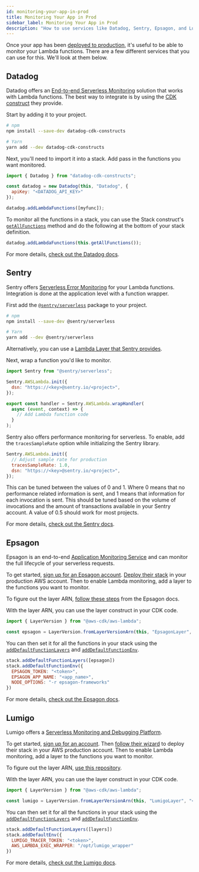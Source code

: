 ```yaml
---
id: monitoring-your-app-in-prod
title: Monitoring Your App in Prod
sidebar_label: Monitoring Your App in Prod
description: "How to use services like Datadog, Sentry, Epsagon, and Lumigo to monitor the Lambda functions in your SST app in production."
---
```


Once your app has been [deployed to production](deploying-your-app.md), it's useful to be able to monitor your Lambda functions. There are a few different services that you can use for this. We'll look at them below.

## Datadog

Datadog offers an [End-to-end Serverless Monitoring](https://www.datadoghq.com/product/serverless-monitoring/) solution that works with Lambda functions. The best way to integrate is by using the [CDK construct](https://github.com/DataDog/datadog-cdk-constructs) they provide.

Start by adding it to your project.

```bash
# npm
npm install --save-dev datadog-cdk-constructs

# Yarn
yarn add --dev datadog-cdk-constructs
```

Next, you'll need to import it into a stack. Add pass in the functions you want monitored.

```js
import { Datadog } from "datadog-cdk-constructs";

const datadog = new Datadog(this, "Datadog", {
  apiKey: "<DATADOG_API_KEY>"
});

datadog.addLambdaFunctions([myfunc]);
```

To monitor all the functions in a stack, you can use the Stack construct's [`getAllFunctions`](constructs/Stack.md#getallfunctions) method and do the following at the bottom of your stack definition.

```js
datadog.addLambdaFunctions(this.getAllFunctions());
```

For more details, [check out the Datadog docs](https://docs.datadoghq.com/serverless/installation/nodejs/?tab=awscdk).

## Sentry

Sentry offers [Serverless Error Monitoring](https://sentry.io/for/serverless/) for your Lambda functions. Integration is done at the application level with a function wrapper.

First add the [`@sentry/serverless`](https://www.npmjs.com/package/@sentry/serverless) package to your project.

```bash
# npm
npm install --save-dev @sentry/serverless

# Yarn
yarn add --dev @sentry/serverless
```

Alternatively, you can use a [Lambda Layer that Sentry provides](https://docs.sentry.io/platforms/node/guides/aws-lambda/layer/).

Next, wrap a function you'd like to monitor.

```js
import Sentry from "@sentry/serverless";

Sentry.AWSLambda.init({
  dsn: "https://<key>@sentry.io/<project>",
});

export const handler = Sentry.AWSLambda.wrapHandler(
  async (event, context) => {
    // Add Lambda function code 
  }
);
```

Sentry also offers performance monitoring for serverless. To enable, add the `tracesSampleRate` option while initializing the Sentry library.

```js {3}
Sentry.AWSLambda.init({
  // Adjust sample rate for production
  tracesSampleRate: 1.0,
  dsn: "https://<key>@sentry.io/<project>",
});
```

This can be tuned between the values of 0 and 1. Where 0 means that no performance related information is sent, and 1 means that information for each invocation is sent. This should be tuned based on the volume of invocations and the amount of transactions available in your Sentry account. A value of 0.5 should work for most projects.

For more details, [check out the Sentry docs](https://docs.sentry.io/platforms/node/guides/aws-lambda/).

## Epsagon

Epsagon is an end-to-end [Application Monitoring Service](https://epsagon.com/) and can monitor the full lifecycle of your serverless requests.

To get started, [sign up for an Epsagon account](https://app.epsagon.com/signup). [Deploy their stack](https://docs.epsagon.com/docs/getting-started/integrating-environments/aws) in your production AWS account. Then to enable Lambda monitoring, add a layer to the functions you want to monitor.

To figure out the layer ARN, [follow these steps](https://docs.epsagon.com/docs/getting-started/monitoring-applications/aws-lambda-layer) from the Epsagon docs.

With the layer ARN, you can use the layer construct in your CDK code.

```js
import { LayerVersion } from "@aws-cdk/aws-lambda";

const epsagon = LayerVersion.fromLayerVersionArn(this, "EpsagonLayer", "<ARN>");
```

You can then set it for all the functions in your stack using the [`addDefaultFunctionLayers`](constructs/Stack.md#adddefaultfunctionlayers) and [`addDefaultFunctionEnv`](constructs/Stack.md#adddefaultfunctionenv).

```js
stack.addDefaultFunctionLayers([epsagon])
stack.addDefaultFunctionEnv({
  EPSAGON_TOKEN: "<token>",
  EPSAGON_APP_NAME: "<app_name>",
  NODE_OPTIONS: "-r epsagon-frameworks"
})
```

For more details, [check out the Epsagon docs](https://docs.epsagon.com/docs/welcome/what-is-epsagon).

## Lumigo

Lumigo offers a [Serverless Monitoring and Debugging Platform](https://lumigo.io/).

To get started, [sign up for an account](https://platform.lumigo.io/signup). Then [follow their wizard](https://platform.lumigo.io/wizard) to deploy their stack in your AWS production account. Then to enable Lambda monitoring, add a layer to the functions you want to monitor.

To figure out the layer ARN, [use this repository](https://github.com/lumigo-io/lumigo-node/tree/master/layers).

With the layer ARN, you can use the layer construct in your CDK code.

```js
import { LayerVersion } from "@aws-cdk/aws-lambda";

const lumigo = LayerVersion.fromLayerVersionArn(this, "LumigoLayer", "<ARN>");
```

You can then set it for all the functions in your stack using the [`addDefaultFunctionLayers`](constructs/Stack.md#adddefaultfunctionlayers) and [`addDefaultFunctionEnv`](constructs/Stack.md#adddefaultfunctionenv).

```js
stack.addDefaultFunctionLayers([layers])
stack.addDefaultEnv({
  LUMIGO_TRACER_TOKEN: "<token>",
  AWS_LAMBDA_EXEC_WRAPPER: "/opt/lumigo_wrapper"
})
```

For more details, [check out the Lumigo docs](https://docs.lumigo.io/docs).
